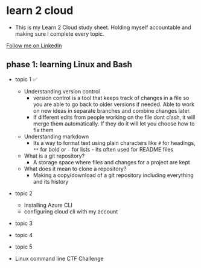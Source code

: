 # learn 2 cloud
- This is my Learn 2 Cloud study sheet. Holding myself accountable and making sure I complete every topic. 

[Follow me on LinkedIn](https://www.linkedin.com/in/cperez37/)

## phase 1: learning Linux and Bash
- topic 1 ✅
    + Understanding version control 
        - version control is a tool that keeps track of changes in a file so you are able to go back to older versions if needed. Able to work on new ideas in separate branches and combine changes later.
        - If different edits from people working on the file dont clash, it will merge them automatically. If they do it will let you choose how to fix them 
    + Understanding markdown
        - Its a way to format text using plain characters like ```#``` for headings, ```**``` for bold or ```-``` for lists - Its often used for README files
    + What is a git repository?
        - A storage space where files and changes for a project are kept
    + What does it mean to clone a repository?
        - Making a copy/download of a git repository including everything and its history

- topic 2
    + installing Azure CLI
    + configuring cloud cli with my account

- topic 3
- topic 4
- topic 5
- Linux command line CTF Challenge
